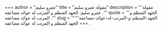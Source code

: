 +++
author = "عمرو سليم"
title = "مقولة عمرو سليم"
description = '''مقولة عمرو سليم: الجهد المنظم و المرتب له عوائد مضاعفة .'''
quote = '''الجهد المنظم و المرتب له عوائد مضاعفة .'''
slug = '''الجهد-المنظم-و-المرتب-له-عوائد-مضاعفة'''
+++
الجهد المنظم و المرتب له عوائد مضاعفة .
